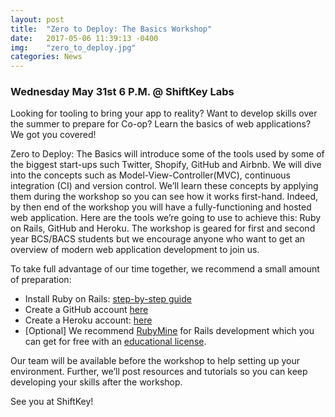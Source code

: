 ```yaml
---
layout: post
title:  "Zero to Deploy: The Basics Workshop"
date:   2017-05-06 11:39:13 -0400
img:    "zero_to_deploy.jpg"
categories: News
---
```


### Wednesday May 31st 6 P.M. @ ShiftKey Labs

Looking for tooling to bring your app to reality? Want to develop skills over the summer to prepare for Co-op? Learn
the basics of web applications? We got you covered!

Zero to Deploy: The Basics will introduce some of the tools used by some of the biggest start-ups such Twitter, Shopify,
GitHub and Airbnb. We will dive into the concepts such as Model-View-Controller(MVC), continuous integration (CI) and
version control. We’ll learn these concepts by applying them during the workshop so you can see how it works first-hand.
Indeed, by then end of the workshop you will have a fully-functioning and hosted web application. Here are the tools
we’re going to use to achieve this: Ruby on Rails, GitHub and Heroku. The workshop is geared for first and second year
BCS/BACS students but we encourage anyone who want to get an overview of modern web application development to join us.

To take full advantage of our time together, we recommend a small amount of preparation:
- Install Ruby on Rails: [step-by-step guide](http://installrails.com/)
- Create a GitHub account [here](https://github.com/)
- Create a Heroku account: [here](https://www.heroku.com/)
- [Optional] We recommend [RubyMine](https://www.jetbrains.com/ruby/) for Rails development which you can get for free
with an [educational license](https://www.jetbrains.com/student/).

Our team will be available before the workshop to help setting up your environment. Further, we’ll post resources and
tutorials so you can keep developing your skills after the workshop.

See you at ShiftKey!
